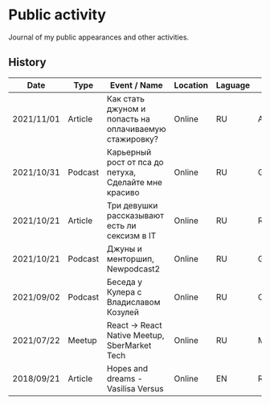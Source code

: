 # Public activity

Journal of my public appearances and other activities. 

## History

| Date | Type | Event / Name | Location | Laguage | Role | Link |
|------|------|-------|----------|---------|------|-------|
| 2021/11/01 | Article | Как стать джуном и попасть на оплачиваемую стажировку? | Online | RU | Author | [Habr](https://habr.com/en/company/sbermarket/blog/586304//) |
| 2021/10/31 | Podcast | Карьерный рост от пса до петуха, Сделайте мне красиво | Online | RU | Guest | [SoundCloud](https://soundcloud.com/begebot/ep63) |
| 2021/10/21 | Article | Три девушки рассказывают есть ли сексизм в IT | Online | RU | Respondent | [Highload.today](https://highload.today/baba-dolzhna-byt-tihaya-tri-devushki-rasskazyvayut-est-li-seksizm-v-it/) |
| 2021/10/21 | Podcast | Джуны и менторшип, Newpodcast2 | Online | RU | Guest | [YouTube](https://www.youtube.com/watch?v=DGfJAuZGRHQ), [Twitter](https://twitter.com/newpodcast2/status/1451187417919094795?s=20) |
| 2021/09/02 | Podcast | Беседа у Кулера с Владиславом Козулей | Online | RU | Co-host | [Twitter](https://twitter.com/vkozulya/status/1433354984851128321), [GDrive](https://drive.google.com/file/d/1-YM4XAaTX8-usKm-jeFaOijeuvvD9BJg/view?usp=sharing) |
| 2021/07/22 | Meetup | React → React Native Meetup, SberMarket Tech | Online | RU | Moderator | [YouTube](https://www.youtube.com/watch?v=GIMs2bZ0yww) |
| 2018/09/21 | Article | Hopes and dreams - Vasilisa Versus | Online | EN | Respondent | [Medium](https://medium.com/hyperloot-protocol/hopes-and-dreams-a64d34ce1fa7) |
